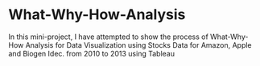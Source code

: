 # What-Why-How-Analysis
In this mini-project, I have attempted to show the process of What-Why-How Analysis for Data Visualization using Stocks Data for Amazon, Apple and Biogen Idec. from 2010 to 2013 using Tableau
